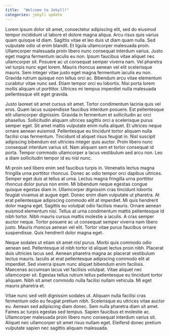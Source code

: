 ```yaml
---
title:  "Welcome to Jekyll!"
categories: jekyll update
---
```

Lorem ipsum dolor sit amet, consectetur adipiscing elit, sed do eiusmod tempor incididunt ut labore et dolore magna aliqua. Arcu risus quis varius quam quisque id diam. Sagittis vitae et leo duis ut diam quam nulla. Sed vulputate odio ut enim blandit. Et ligula ullamcorper malesuada proin. Ullamcorper malesuada proin libero nunc consequat interdum varius. Justo eget magna fermentum iaculis eu non. Ipsum faucibus vitae aliquet nec ullamcorper sit. Posuere ac ut consequat semper viverra nam. Vel pharetra vel turpis nunc eget lorem. Mauris rhoncus aenean vel elit scelerisque mauris. Sem integer vitae justo eget magna fermentum iaculis eu non. Gravida rutrum quisque non tellus orci ac. Bibendum arcu vitae elementum curabitur vitae nunc sed. Etiam tempor orci eu lobortis. Nisi porta lorem mollis aliquam ut porttitor. Ultrices mi tempus imperdiet nulla malesuada pellentesque elit eget gravida.

Justo laoreet sit amet cursus sit amet. Tortor condimentum lacinia quis vel eros. Quam lacus suspendisse faucibus interdum posuere. Est pellentesque elit ullamcorper dignissim. Gravida in fermentum et sollicitudin ac orci phasellus. Sollicitudin aliquam ultrices sagittis orci a scelerisque purus semper eget. Sit amet mattis vulputate enim nulla aliquet. Et ultrices neque ornare aenean euismod. Pellentesque eu tincidunt tortor aliquam nulla facilisi cras fermentum. Tincidunt id aliquet risus feugiat in. Nisl suscipit adipiscing bibendum est ultricies integer quis auctor. Proin libero nunc consequat interdum varius sit. Nam aliquam sem et tortor consequat id porta. Tempor commodo ullamcorper a lacus vestibulum sed arcu non. Leo a diam sollicitudin tempor id eu nisl nunc.

Mi proin sed libero enim sed faucibus turpis in. Venenatis lectus magna fringilla urna porttitor rhoncus. Donec ac odio tempor orci dapibus ultrices. Semper eget duis at tellus at urna. Lectus magna fringilla urna porttitor rhoncus dolor purus non enim. Mi bibendum neque egestas congue quisque egestas diam in. Ullamcorper dignissim cras tincidunt lobortis feugiat vivamus at augue eget. Donec enim diam vulputate ut pharetra. At erat pellentesque adipiscing commodo elit at imperdiet. Mi quis hendrerit dolor magna eget. Sagittis eu volutpat odio facilisis mauris. Ornare aenean euismod elementum nisi. Tellus at urna condimentum mattis pellentesque id nibh tortor. Nibh mauris cursus mattis molestie a iaculis. A cras semper auctor neque. Tortor posuere ac ut consequat semper viverra nam libero justo. Mauris rhoncus aenean vel elit. Tortor vitae purus faucibus ornare suspendisse. Quis hendrerit dolor magna eget.

Neque sodales ut etiam sit amet nisl purus. Morbi quis commodo odio aenean sed. Pellentesque id nibh tortor id aliquet lectus proin nibh. Placerat duis ultricies lacus sed. Aenean pharetra magna ac placerat vestibulum lectus mauris. Iaculis at erat pellentesque adipiscing commodo elit at imperdiet. Sed viverra ipsum nunc aliquet bibendum enim facilisis. Maecenas accumsan lacus vel facilisis volutpat. Vitae aliquet nec ullamcorper sit. Egestas tellus rutrum tellus pellentesque eu tincidunt tortor aliquam. Nibh sit amet commodo nulla facilisi nullam vehicula. Mi eget mauris pharetra et.

Vitae nunc sed velit dignissim sodales ut. Aliquam nulla facilisi cras fermentum odio eu feugiat pretium nibh. Scelerisque eu ultrices vitae auctor eu. Aenean sed adipiscing diam donec. Sem nulla pharetra diam sit amet. Fames ac turpis egestas sed tempus. Sapien faucibus et molestie ac. Ullamcorper malesuada proin libero nunc consequat interdum varius sit. Aliquet nec ullamcorper sit amet risus nullam eget. Eleifend donec pretium vulputate sapien nec sagittis aliquam malesuada.